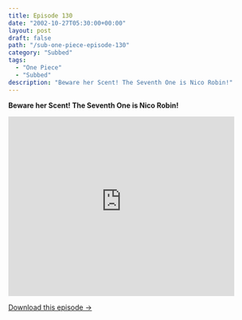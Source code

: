 ```yaml
---
title: Episode 130
date: "2002-10-27T05:30:00+00:00"
layout: post
draft: false
path: "/sub-one-piece-episode-130"
category: "Subbed"
tags:
  - "One Piece"
  - "Subbed"
description: "Beware her Scent! The Seventh One is Nico Robin!"
---
```


**Beware her Scent! The Seventh One is Nico Robin!**

<iframe width="640" height="360" src="https://www.rapidvideo.com/e/FXQDXERWPI" frameborder="0" marginwidth=0 marginheight=0 scrolling=no allowfullscreen style="max-width:90%;"></iframe>

<a href="http://ouo.io/qs/eCodkFEQ?s=https://www.rapidvideo.com/d/FXQDXERWPI" class="styled_a">Download this episode →</a>

